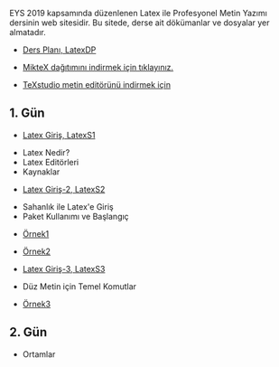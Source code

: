 EYS 2019 kapsamında düzenlenen Latex ile Profesyonel Metin Yazımı dersinin web sitesidir. Bu sitede, derse ait dökümanlar ve dosyalar yer almatadır. 

+ [Ders Planı, LatexDP](dokumanlar/LatexDP.pdf)

+ [MikteX dağıtımını indirmek için tıklayınız.](https://miktex.org/download)
+ [TeXstudio metin editörünü indirmek için](https://www.texstudio.org/)

## 1. Gün

+ [Latex Giriş, LatexS1](dokumanlar/LatexS1.pdf)
- Latex Nedir?
- Latex Editörleri
- Kaynaklar


+ [Latex Giriş-2, LatexS2](dokumanlar/LatexS2.pdf)
- Sahanlık ile Latex'e Giriş
- Paket Kullanımı ve Başlangıç

+ [Örnek1](dokumanlar\Örnek1.pdf)
+ [Örnek2](dokumanlar\Örnek2.pdf)


+ [Latex Giriş-3, LatexS3](dokumanlar/LatexS3.pdf)
- Düz Metin için Temel Komutlar

+ [Örnek3](dokumanlar\Örnek3.pdf)





## 2. Gün
- Ortamlar


